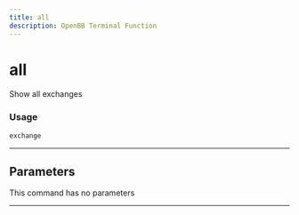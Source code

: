 ```yaml
---
title: all
description: OpenBB Terminal Function
---
```


# all

Show all exchanges

### Usage

```python
exchange
```

---

## Parameters

This command has no parameters


---
